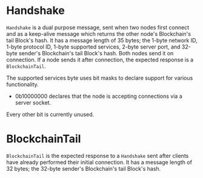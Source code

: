 # Handshake

`Handshake` is a dual purpose message, sent when two nodes first connect and as a keep-alive message which returns the other node's Blockchain's tail Block's hash. It has a message length of 35 bytes; the 1-byte network ID, 1-byte protocol ID, 1-byte supported services, 2-byte server port, and 32-byte sender's Blockchain's tail Block's hash. Both nodes send it on connection. If a node sends it after connection, the expected response is a `BlockchainTail`.

The supported services byte uses bit masks to declare support for various functionality.

- 0b10000000 declares that the node is accepting connections via a server socket.

Every other bit is currently unused.

# BlockchainTail

`BlockchainTail` is the expected response to a `Handshake` sent after clients have already performed their initial connection. It has a message length of 32 bytes; the 32-byte sender's Blockchain's tail Block's hash.
